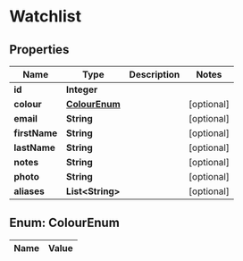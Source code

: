 

# Watchlist

## Properties

Name | Type | Description | Notes
------------ | ------------- | ------------- | -------------
**id** | **Integer** |  | 
**colour** | [**ColourEnum**](#ColourEnum) |  |  [optional]
**email** | **String** |  |  [optional]
**firstName** | **String** |  |  [optional]
**lastName** | **String** |  |  [optional]
**notes** | **String** |  |  [optional]
**photo** | **String** |  |  [optional]
**aliases** | **List&lt;String&gt;** |  |  [optional]


## Enum: ColourEnum

Name | Value
---- | -----





